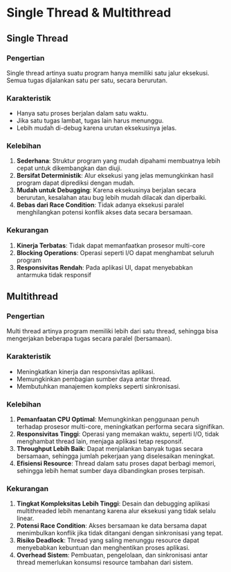
# Single Thread & Multithread

## Single Thread

### Pengertian
Single thread artinya suatu program hanya memiliki satu jalur eksekusi. Semua tugas dijalankan satu per satu, secara berurutan.

### Karakteristik
- Hanya satu proses berjalan dalam satu waktu.
- Jika satu tugas lambat, tugas lain harus menunggu.
- Lebih mudah di-debug karena urutan eksekusinya jelas.

### Kelebihan
1. **Sederhana**: Struktur program yang mudah dipahami membuatnya lebih cepat untuk dikembangkan dan diuji.
2. **Bersifat Deterministik**: Alur eksekusi yang jelas memungkinkan hasil program dapat diprediksi dengan mudah.
3. **Mudah untuk Debugging**: Karena eksekusinya berjalan secara berurutan, kesalahan atau bug lebih mudah dilacak dan diperbaiki.
4. **Bebas dari Race Condition**: Tidak adanya eksekusi paralel menghilangkan potensi konflik akses data secara bersamaan.


### Kekurangan
1. **Kinerja Terbatas**: Tidak dapat memanfaatkan prosesor multi-core
2. **Blocking Operations**: Operasi seperti I/O dapat menghambat seluruh program
3. **Responsivitas Rendah**: Pada aplikasi UI, dapat menyebabkan antarmuka tidak responsif

## Multithread

### Pengertian
Multi thread artinya program memiliki lebih dari satu thread, sehingga bisa mengerjakan beberapa tugas secara paralel (bersamaan).

### Karakteristik
- Meningkatkan kinerja dan responsivitas aplikasi.
- Memungkinkan pembagian sumber daya antar thread.
- Membutuhkan manajemen kompleks seperti sinkronisasi.

### Kelebihan
1. **Pemanfaatan CPU Optimal**: Memungkinkan penggunaan penuh terhadap prosesor multi-core, meningkatkan performa secara signifikan.
2. **Responsivitas Tinggi**: Operasi yang memakan waktu, seperti I/O, tidak menghambat thread lain, menjaga aplikasi tetap responsif.
3. **Throughput Lebih Baik**: Dapat menjalankan banyak tugas secara bersamaan, sehingga jumlah pekerjaan yang diselesaikan meningkat.
4. **Efisiensi Resource**: Thread dalam satu proses dapat berbagi memori, sehingga lebih hemat sumber daya dibandingkan proses terpisah.

### Kekurangan
1. **Tingkat Kompleksitas Lebih Tinggi**: Desain dan debugging aplikasi multithreaded lebih menantang karena alur eksekusi yang tidak selalu linear.
2. **Potensi Race Condition**: Akses bersamaan ke data bersama dapat menimbulkan konflik jika tidak ditangani dengan sinkronisasi yang tepat.
3. **Risiko Deadlock**: Thread yang saling menunggu resource dapat menyebabkan kebuntuan dan menghentikan proses aplikasi.
4. **Overhead Sistem**: Pembuatan, pengelolaan, dan sinkronisasi antar thread memerlukan konsumsi resource tambahan dari sistem.
